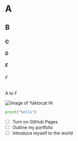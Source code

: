 # A
## B
### C
#### D
##### E
###### F
A to F

![Image of Yaktocat](https://octodex.github.com/images/yaktocat.png)
Hi

``` python
print("hello")
```

- [ ] Turn on GitHub Pages
- [ ] Outline my portfolio
- [ ] Introduce myself to the world
